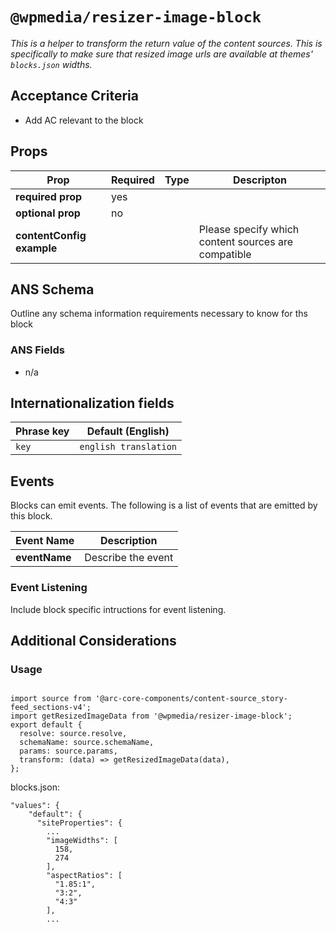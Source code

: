 # `@wpmedia/resizer-image-block`
_This is a helper to transform the return value of the content sources. This is specifically to make sure that resized image urls are available at themes' `blocks.json` widths._

## Acceptance Criteria
- Add AC relevant to the block

## Props
| **Prop** | **Required** | **Type** | **Descripton** |
|---|---|---|---|
| **required prop** | yes | | |
| **optional prop** | no | | |
| **contentConfig example** | | | Please specify which content sources are compatible |

## ANS Schema
Outline any schema information requirements necessary to know for ths block

### ANS Fields
- n/a

## Internationalization fields
| Phrase key | Default (English) |
|---|---|
|`key`|`english translation`|

## Events
Blocks can emit events. The following is a list of events that are emitted by this block.

| **Event Name** | **Description** |
|---|---|
| **eventName** | Describe the event |

### Event Listening
Include block specific intructions for event listening.

## Additional Considerations

### Usage

```

import source from '@arc-core-components/content-source_story-feed_sections-v4';
import getResizedImageData from '@wpmedia/resizer-image-block';
export default {
  resolve: source.resolve,
  schemaName: source.schemaName,
  params: source.params,
  transform: (data) => getResizedImageData(data),
};

```

blocks.json:

```
"values": {
    "default": {
      "siteProperties": {
        ...
        "imageWidths": [
          158,
          274
        ],
        "aspectRatios": [
          "1.85:1",
          "3:2",
          "4:3"
        ],
        ...

```
